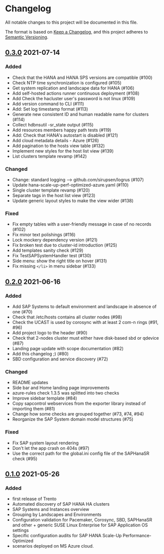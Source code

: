 # Changelog

All notable changes to this project will be documented in this file.

The format is based on [Keep a Changelog](https://keepachangelog.com/en/1.0.0/),
and this project adheres to [Semantic Versioning](https://semver.org/spec/v2.0.0.html).

## [0.3.0](https://github.com/trento-project/trento/releases/tag/0.3.0) 2021-07-14

### Added

- Check that the HANA and HANA SPS versions are compatible (#100)
- Check NTP time synchronization is configured (#105)
- Get system replication and landscape data for HANA (#106)
- Add self-hosted actions runner continuous deployment (#108)
- Add Check the hacluster user's password is not linux (#109)
- Add version command to CLI (#111)
- Add: Set log timestamp format (#113)
- Generate new consistent ID and human readable name for clusters (#114)
- Collect hdbnsutil -sr_state output (#115)
- Add resources members happy path tests (#119)
- Add: Check that HANA's autostart is disabled (#121)
- Add cloud metadata details - Azure (#126)
- Add pagination to the hosts view table (#132)
- Implement new styles for the host list view (#139)
- List clusters template revamp (#142)

### Changed

- Change: standard logging --> github.com/sirupsen/logrus (#107)
- Update hana-scale-up-perf-optimized-azure.yaml (#110)
- Single cluster template revamp (#120)
- Separate tags in the host list view (#123)
- Update generic layout styles to make the view wider (#138)

### Fixed

- Fix empty tables with a user-friendly message in case of no records (#102)
- Fix minor text polishings (#116)
- Lock mockery dependency version (#121)
- Fix broken test due to cluster-id introduction (#125)
- Add templates sanity check (#129)
- Fix TestSAPSystemHandler test (#130)
- Side menu: show the right title on hover (#131)
- Fix missing `</li>` in menu sidebar (#133)

## [0.2.0](https://github.com/trento-project/trento/releases/tag/0.2.0) 2021-06-16

### Added

- Add SAP Systems to default environment and landscape in absence of one (#70)
- Check that /etc/hosts contains all cluster nodes (#98)
- Check the UCAST is used by corosync with at least 2 com-n rings (#91, #96)
- Add project logo to the header (#90)
- Check that 2-nodes cluster must either have disk-based sbd or qdevice (#87)
- Landing page update with scope documentation (#82)
- Add this changelog ;) (#80)
- SBD configuration and service discovery (#72)

### Changed

- README updates
- Side bar and Home landing page improvements
- azure-rules check 1.3.5 was splitted into two checks
- Improve sidebar template (#84)
- Copy sapcontrol webservices from the exporter library instead of importing them (#81)
- Change how some checks are grouped together (#73, #74, #94)
- Reorganize the SAP System domain model structures (#75)

### Fixed

- Fix SAP system layout rendering
- Don't let the app crash on 404s (#97)
- Use the correct path for the global.ini config file of the SAPHanaSR check (#95)

## [0.1.0](https://github.com/trento-project/trento/releases/tag/0.1.0) 2021-05-26

### Added

- first release of Trento
- Automated discovery of SAP HANA HA clusters
- SAP Systems and Instances overview
- Grouping by Landscapes and Environments
- Configuration validation for Pacemaker, Corosync, SBD, SAPHanaSR and other + generic SUSE Linux Enterprise for SAP Application OS settings
- Specific configuration audits for SAP HANA Scale-Up Performance-Optimized
- scenarios deployed on MS Azure cloud.
